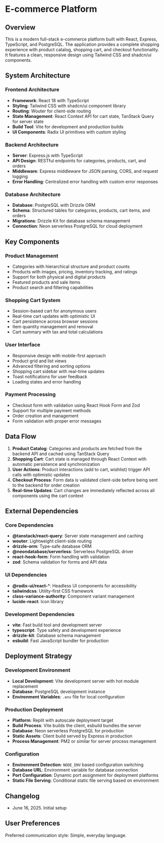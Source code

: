 # E-commerce Platform

## Overview

This is a modern full-stack e-commerce platform built with React, Express, TypeScript, and PostgreSQL. The application provides a complete shopping experience with product catalog, shopping cart, and checkout functionality. It features a clean, responsive design using Tailwind CSS and shadcn/ui components.

## System Architecture

### Frontend Architecture
- **Framework**: React 18 with TypeScript
- **Styling**: Tailwind CSS with shadcn/ui component library
- **Routing**: Wouter for client-side routing
- **State Management**: React Context API for cart state, TanStack Query for server state
- **Build Tool**: Vite for development and production builds
- **UI Components**: Radix UI primitives with custom styling

### Backend Architecture
- **Server**: Express.js with TypeScript
- **API Design**: RESTful endpoints for categories, products, cart, and orders
- **Middleware**: Express middleware for JSON parsing, CORS, and request logging
- **Error Handling**: Centralized error handling with custom error responses

### Database Architecture
- **Database**: PostgreSQL with Drizzle ORM
- **Schema**: Structured tables for categories, products, cart items, and orders
- **Migrations**: Drizzle Kit for database schema management
- **Connection**: Neon serverless PostgreSQL for cloud deployment

## Key Components

### Product Management
- Categories with hierarchical structure and product counts
- Products with images, pricing, inventory tracking, and ratings
- Support for both physical and digital products
- Featured products and sale items
- Product search and filtering capabilities

### Shopping Cart System
- Session-based cart for anonymous users
- Real-time cart updates with optimistic UI
- Cart persistence across browser sessions
- Item quantity management and removal
- Cart summary with tax and total calculations

### User Interface
- Responsive design with mobile-first approach
- Product grid and list views
- Advanced filtering and sorting options
- Shopping cart sidebar with real-time updates
- Toast notifications for user feedback
- Loading states and error handling

### Payment Processing
- Checkout form with validation using React Hook Form and Zod
- Support for multiple payment methods
- Order creation and management
- Form validation with proper error messages

## Data Flow

1. **Product Catalog**: Categories and products are fetched from the backend API and cached using TanStack Query
2. **Shopping Cart**: Cart state is managed through React Context with automatic persistence and synchronization
3. **User Actions**: Product interactions (add to cart, wishlist) trigger API calls with optimistic updates
4. **Checkout Process**: Form data is validated client-side before being sent to the backend for order creation
5. **Real-time Updates**: Cart changes are immediately reflected across all components using the cart context

## External Dependencies

### Core Dependencies
- **@tanstack/react-query**: Server state management and caching
- **wouter**: Lightweight client-side routing
- **drizzle-orm**: Type-safe database ORM
- **@neondatabase/serverless**: Serverless PostgreSQL driver
- **react-hook-form**: Form handling with validation
- **zod**: Schema validation for forms and API data

### UI Dependencies
- **@radix-ui/react-***: Headless UI components for accessibility
- **tailwindcss**: Utility-first CSS framework
- **class-variance-authority**: Component variant management
- **lucide-react**: Icon library

### Development Dependencies
- **vite**: Fast build tool and development server
- **typescript**: Type safety and development experience
- **drizzle-kit**: Database schema management
- **esbuild**: Fast JavaScript bundler for production

## Deployment Strategy

### Development Environment
- **Local Development**: Vite development server with hot module replacement
- **Database**: PostgreSQL development instance
- **Environment Variables**: `.env` file for local configuration

### Production Deployment
- **Platform**: Replit with autoscale deployment target
- **Build Process**: Vite builds the client, esbuild bundles the server
- **Database**: Neon serverless PostgreSQL for production
- **Static Assets**: Client build served by Express in production
- **Process Management**: PM2 or similar for server process management

### Configuration
- **Environment Detection**: `NODE_ENV` based configuration switching
- **Database URL**: Environment variable for database connection
- **Port Configuration**: Dynamic port assignment for deployment platforms
- **Static File Serving**: Conditional static file serving based on environment

## Changelog
- June 16, 2025. Initial setup

## User Preferences

Preferred communication style: Simple, everyday language.